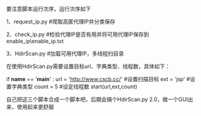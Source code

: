 要注意脚本运行次序，运行次序如下

1、request_ip.py    #爬取高匿代理IP并分类保存

2、check_ip.py		#检验代理IP是否有用并将可用代理IP保存到enable_ip\enable_ip.txt

3、HdirScan.py		#加载可用代理IP，多线程扫目录

在使用HdirScan.py需要设置目标url、字典类型、线程数，具体如下：

if __name__ == '__main__' :
	url = 'http://www.cscb.cc/'		#设置扫描目标
	ext = 'jsp'		#设置字典类型
	count = 5    #设定线程数
	start(url,ext,count)
	
自己把这三个脚本合成一个脚本吧，后期会搞个HdirScan.py  2.0，做一个GUI出来，使用起来更舒服